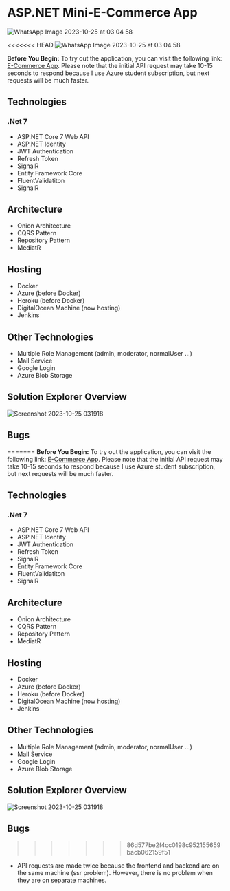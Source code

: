 # ASP.NET Mini-E-Commerce App

![WhatsApp Image 2023-10-25 at 03 04 58](https://github.com/umutsobe/E-Commerce-ASP.Net-Core-7/assets/120561448/bcc473ae-d5ce-4a8c-b209-c9e91b08f50b)

<<<<<<< HEAD
![WhatsApp Image 2023-10-25 at 03 04 58](https://github.com/umutsobe/E-Commerce-ASP.Net-Core-7/assets/120561448/bcc473ae-d5ce-4a8c-b209-c9e91b08f50b)

**Before You Begin:** To try out the application, you can visit the following link: [E-Commerce App](http://206.81.31.147:4200). Please note that the initial API request may take 10-15 seconds to respond because I use Azure student subscription, but next requests will be much faster.

## Technologies

### .Net 7

- ASP.NET Core 7 Web API
- ASP.NET Identity
- JWT Authentication
- Refresh Token
- SignalR
- Entity Framework Core
- FluentValidatiton
- SignalR

## Architecture

- Onion Architecture
- CQRS Pattern
- Repository Pattern
- MediatR

## Hosting

- Docker
- Azure (before Docker)
- Heroku (before Docker)
- DigitalOcean Machine (now hosting)
- Jenkins

## Other Technologies

- Multiple Role Management (admin, moderator, normalUser ...)
- Mail Service
- Google Login
- Azure Blob Storage

## Solution Explorer Overview

![Screenshot 2023-10-25 031918](https://github.com/umutsobe/E-Commerce-ASP.Net-Core-7/assets/120561448/9aa36e16-e050-41ab-b902-b84dbd2a7d49)

## Bugs

=======
**Before You Begin:** To try out the application, you can visit the following link: [E-Commerce App](http://206.81.31.147:4200/search). Please note that the initial API request may take 10-15 seconds to respond because I use Azure student subscription, but next requests will be much faster.

## Technologies

### .Net 7

- ASP.NET Core 7 Web API
- ASP.NET Identity
- JWT Authentication
- Refresh Token
- SignalR
- Entity Framework Core
- FluentValidatiton
- SignalR

## Architecture

- Onion Architecture
- CQRS Pattern
- Repository Pattern
- MediatR

## Hosting

- Docker
- Azure (before Docker)
- Heroku (before Docker)
- DigitalOcean Machine (now hosting)
- Jenkins

## Other Technologies

- Multiple Role Management (admin, moderator, normalUser ...)
- Mail Service
- Google Login
- Azure Blob Storage

## Solution Explorer Overview

![Screenshot 2023-10-25 031918](https://github.com/umutsobe/E-Commerce-ASP.Net-Core-7/assets/120561448/9aa36e16-e050-41ab-b902-b84dbd2a7d49)

## Bugs

> > > > > > > 86d577be2f4cc0198c952155659bacb062159f51

- API requests are made twice because the frontend and backend are on the same machine (ssr problem). However, there is no problem when they are on separate machines.
